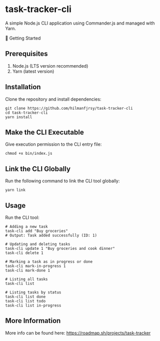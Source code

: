 # task-tracker-cli
A simple Node.js CLI application using Commander.js and managed with Yarn.

🚀 Getting Started
## Prerequisites

1. Node.js (LTS version recommended)
1. Yarn (latest version)

## Installation
Clone the repository and install dependencies:
```shell
git clone https://github.com/hilmanfjrsy/task-tracker-cli
cd task-tracker-cli
yarn install

```

## Make the CLI Executable
Give execution permission to the CLI entry file:

```shell
chmod +x bin/index.js
```

## Link the CLI Globally
Run the following command to link the CLI tool globally:
```shell
yarn link
```
## Usage
Run the CLI tool:
```shell
# Adding a new task
task-cli add "Buy groceries"
# Output: Task added successfully (ID: 1)

# Updating and deleting tasks
task-cli update 1 "Buy groceries and cook dinner"
task-cli delete 1

# Marking a task as in progress or done
task-cli mark-in-progress 1
task-cli mark-done 1

# Listing all tasks
task-cli list

# Listing tasks by status
task-cli list done
task-cli list todo
task-cli list in-progress
```

## More Information
More info can be found here: https://roadmap.sh/projects/task-tracker